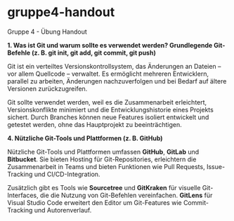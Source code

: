 # gruppe4-handout
Gruppe 4 - Übung Handout

**1. Was ist Git und warum sollte es verwendet werden? Grundlegende Git-Befehle (z. B. git init, git add, git commit, git push)**

Git ist ein verteiltes Versionskontrollsystem, das Änderungen an Dateien – vor allem Quellcode – verwaltet. Es ermöglicht mehreren Entwicklern, parallel zu arbeiten, Änderungen nachzuverfolgen und bei Bedarf auf ältere Versionen zurückzugreifen.

Git sollte verwendet werden, weil es die Zusammenarbeit erleichtert, Versionskonflikte minimiert und die Entwicklungshistorie eines Projekts sichert. Durch Branches können neue Features isoliert entwickelt und getestet werden, ohne das Hauptprojekt zu beeinträchtigen.

**4. Nützliche Git-Tools und Plattformen (z. B. GitHub)**

Nützliche Git-Tools und Plattformen umfassen **GitHub**, **GitLab** und **Bitbucket**. Sie bieten Hosting für Git-Repositories, erleichtern die Zusammenarbeit in Teams und bieten Funktionen wie Pull Requests, Issue-Tracking und CI/CD-Integration.

Zusätzlich gibt es Tools wie **Sourcetree** und **GitKraken** für visuelle Git-Interfaces, die die Nutzung von Git-Befehlen vereinfachen. **GitLens** für Visual Studio Code erweitert den Editor um Git-Features wie Commit-Tracking und Autorenverlauf.